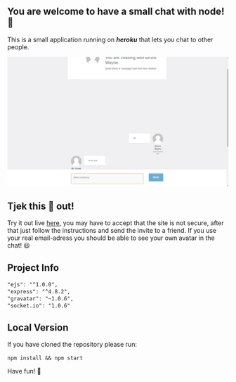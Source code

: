 ## You are welcome to have a small chat with node! :rocket:

This is a small application running on ***heroku*** that lets you chat to other people. 

<p align="center"> 
<img src="github/image.png">
</p>

## Tjek this :poop: out! 

Try it out live [here](https://chat-practice.herokuapp.com/), you may have to accept that the site is not secure, after that just follow the instructions and send the invite to a friend. If you use your real email-adress you should be able to see your own avatar in the chat! :smiley:


## Project Info

    "ejs": "^1.0.0",
    "express": "^4.8.2",
    "gravatar": "~1.0.6",
    "socket.io": "1.0.6"

## Local Version

If you have cloned the repository please run:

```
npm install && npm start
```
Have fun! :hamster:
